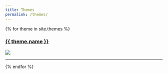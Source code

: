 ```yaml
---
title: Themes
permalink: /themes/
---
```


<div id="content">
{% for theme in site.themes %}
<h3><a href="{{ theme.link }}" target="_blank">{{ theme.name }}</a></h3>
<a href="{{ theme.link }}" target="_blank"><img src="{{ theme.thumb }}"></a>
<hr>
{% endfor %}
</div>
